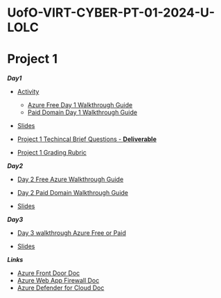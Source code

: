 # UofO-VIRT-CYBER-PT-01-2024-U-LOLC


# Project 1

**_Day1_**

- [Activity](https://git.bootcampcontent.com/University-of-Oregon/UofO-VIRT-CYBER-PT-01-2024-U-LOLC/-/tree/main/14-Project-1/1/Activities?ref_type=heads)
    - [Azure Free Day 1 Walkthrough Guide](https://docs.google.com/document/d/1LCmP_Aklpcr7ipUaqMzSN7iNCfx6J_1TWjXBM_umduE/edit)
    - [Paid Domain Day 1 Walkthrough Guide](https://docs.google.com/document/d/1pQEQgcv_7nyoOBGT7u6Ruhs_DOWlAzi8vLoh3Hdruks/edit)
- [Slides](https://docs.google.com/presentation/d/1ZKamLxz1u_p9T_L8yMi-g3hKtsRRHbkSFx8sGNgShZE/edit#slide=id.g4789b2c72f_0_6)

- [Project 1 Techincal Brief Questions - **Deliverable**](https://docs.google.com/document/d/1VoWNPNUvobnVj7F6oM2wnVO0vViaZlzgIUs43adVw1U/edit)

- [Project 1 Grading Rubric](https://docs.google.com/document/d/1MXZSyooeNEdYwBwYsbiLaOVxmc1x-LyY7M54BLGtkkY/edit)

**_Day2_**
- [ Day 2 Free Azure Walkthrough Guide](https://git.bootcampcontent.com/University-of-Oregon/UofO-VIRT-CYBER-PT-01-2024-U-LOLC/-/blob/main/14-Project-1/2/Activities/Day2_azure_free_domain.md?ref_type=heads)
- [Day 2 Paid Domain Walkthrough Guide](https://git.bootcampcontent.com/University-of-Oregon/UofO-VIRT-CYBER-PT-01-2024-U-LOLC/-/blob/main/14-Project-1/2/Activities/Day2_paid_domains.md?ref_type=heads)

- [Slides](https://docs.google.com/presentation/d/1oVZOpuc0D0s5LQwBW9fjpkReg_5cB3FGA-8h06b3Utc/edit#slide=id.g4789b2c72f_0_6)

**_Day3_**
- [Day 3 walkthrough Azure Free or Paid](https://docs.google.com/document/d/1E3_I1NNNKJSpraCgWJ7x84KLnU-QwrFIiuOmCLjPnZ0/edit?pli=1)

- [Slides](https://docs.google.com/presentation/d/16oMZPbxJiPygsFXrAqiOeCBN3QohfwsJHKT2n1vnD3I/edit#slide=id.g4789b2c72f_0_6)

**_Links_**
- [Azure Front Door Doc](https://azure.microsoft.com/en-us/products/frontdoor/#overview)
- [Azure Web App Firewall Doc](https://learn.microsoft.com/en-us/azure/web-application-firewall/afds/afds-overview)
- [Azure Defender for Cloud Doc](https://learn.microsoft.com/en-us/azure/defender-for-cloud/)

